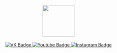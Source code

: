 <div id="header" align="center">
  <img src="https://media.giphy.com/media/M9gbBd9nbDrOTu1Mqx/giphy.gif" width="100"/>
</div>
<br>
<div id="badges" align="center">
  <a href='https://vk.com/id87166741'>
  <img src="https://img.shields.io/badge/VK-blue?style=for-the-badge&logo=VK&logoColor=white" alt="VK Badge"/>  
  </a>
  <a href='UCyRTomWZDWMUWPoHteLdRHw'>
  <img src="https://img.shields.io/badge/YouTube-red?style=for-the-badge&logo=youtube&logoColor=white" alt="Youtube Badge"/>  
  </a>
  <a href='https://instagram.com/borisovegor_?igshid=dDJnN2ZiOG9tNHh2&utm_source=qr'>
  <img src="https://img.shields.io/badge/Instagram-pink?style=for-the-badge&logo=Instagram&logoColor=white" alt="Instagram Badge"/>  
  </a>
</div>



